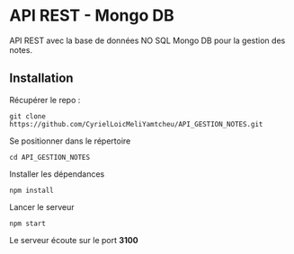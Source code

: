 # API REST - Mongo DB

API REST avec la base de données NO SQL Mongo DB pour la gestion des notes.

## Installation

Récupérer le repo : 

`git clone https://github.com/CyrielLoicMeliYamtcheu/API_GESTION_NOTES.git`

Se positionner dans le répertoire

`cd API_GESTION_NOTES`

Installer les dépendances

`npm install`

Lancer le serveur

`npm start`

Le serveur écoute sur le port **3100**